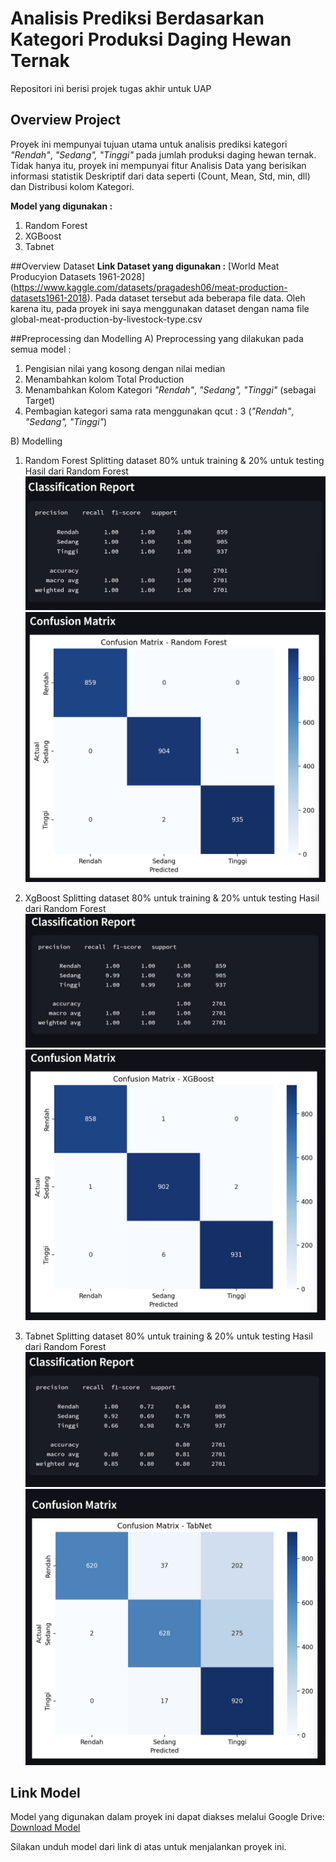 # Analisis Prediksi Berdasarkan Kategori Produksi Daging Hewan Ternak

Repositori ini berisi projek tugas akhir untuk UAP

## Overview Project

Proyek ini mempunyai tujuan utama untuk analisis prediksi kategori _"Rendah"_, _"Sedang",_ _"Tinggi"_  pada jumlah produksi daging hewan ternak.
Tidak hanya itu, proyek ini mempunyai fitur Analisis Data yang berisikan informasi statistik Deskriptif dari data seperti (Count, Mean, Std, min, dll) dan Distribusi kolom Kategori.

**Model yang digunakan :** 
1. Random Forest
2. XGBoost
3. Tabnet

##Overview Dataset
**Link Dataset yang digunakan :** [World Meat Producyion Datasets 1961-2028] (https://www.kaggle.com/datasets/pragadesh06/meat-production-datasets1961-2018). Pada dataset tersebut ada beberapa file data. Oleh karena itu, pada proyek ini saya menggunakan dataset dengan nama file global-meat-production-by-livestock-type.csv

##Preprocessing dan Modelling
A) Preprocessing yang dilakukan pada semua model :
1. Pengisian nilai yang kosong dengan nilai median
2. Menambahkan kolom Total Production
3. Menambahkan Kolom Kategori _"Rendah"_, _"Sedang",_ _"Tinggi"_ (sebagai Target)
4. Pembagian kategori sama rata menggunakan qcut : 3 (_"Rendah"_, _"Sedang",_ _"Tinggi"_)

B) Modelling
1. Random Forest
   Splitting dataset 80% untuk training & 20% untuk testing
   Hasil dari Random Forest
   ![Random Forest](assets/random_forest.jpg)
   ![Random Forest Result](assets/rf_result.jpg)

2. XgBoost
    Splitting dataset 80% untuk training & 20% untuk testing
   Hasil dari Random Forest
   ![XgBoost](assets/xgboost.jpg)
   ![XgBoost Result](assets/xgboost_result.jpg)

2. Tabnet
    Splitting dataset 80% untuk training & 20% untuk testing
   Hasil dari Random Forest
   ![Tabnet](assets/Tabnet.jpg)
   ![Tabnet Result](assets/Tabnet_result.jpg)


## Link Model

Model yang digunakan dalam proyek ini dapat diakses melalui Google Drive:
[Download Model](https://drive.google.com/drive/folders/1Gdc-B5pRz4Qv_Argh-KXFc6i44yCT3HC?usp=sharing)

Silakan unduh model dari link di atas untuk menjalankan proyek ini.

## 
